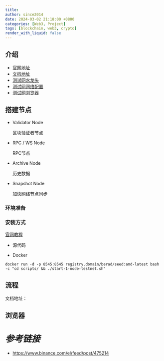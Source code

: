 ```yaml
---
title: 
author: since2014
date: 2024-03-02 21:18:00 +0800
categories: [Web3, Project]
tags: [blockchain, web3, crypto]
render_with_liquid: false
---
```


## 介绍

+ [官网地址](https://www.berachain.com/)
+ [文档地址](https://docs.berachain.com/)
+ [测试网水龙头](https://artio.faucet.berachain.com/)
+ [测试网网络配置](https://docs.berachain.com/developers/)
+ [测试网浏览器](https://artio.beratrail.io/)

## 搭建节点

+ Validator Node

     区块验证者节点

+ RPC / WS Node

     RPC节点

+ Archive Node

     历史数据

+ Snapshot Node

     加快网络节点同步


### 环境准备



### 安装方式

[官网教程](https://docs.berachain.com/nodes/quickstart/run-local-validator-node)

+ 源代码

+ Docker

```shell
docker run -d -p 8545:8545 registry.domain/berad/seed:amd-latest bash -c "cd scripts/ && ./start-1-node-testnet.sh"
```


## 流程

文档地址：


## 浏览器

# *参考链接*

+ https://www.binance.com/el/feed/post/475214
